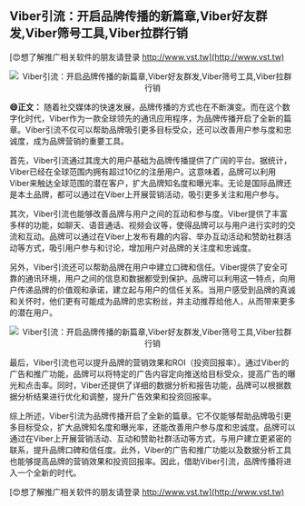 ## **Viber引流：开启品牌传播的新篇章,Viber好友群发,Viber筛号工具,Viber拉群行销**

[😍想了解推广相关软件的朋友请登录 http://www.vst.tw](http://www.vst.tw)

 <center><img src="https://vst.tw/MP4/tuiguang/png/1.png" alt="Viber引流：开启品牌传播的新篇章,Viber好友群发,Viber筛号工具,Viber拉群行销"></center>

**😄正文：**
随着社交媒体的快速发展，品牌传播的方式也在不断演变。而在这个数字化时代，Viber作为一款全球领先的通讯应用程序，为品牌传播开启了全新的篇章。Viber引流不仅可以帮助品牌吸引更多目标受众，还可以改善用户参与度和忠诚度，成为品牌营销的重要工具。

首先，Viber引流通过其庞大的用户基础为品牌传播提供了广阔的平台。据统计，Viber已经在全球范围内拥有超过10亿的注册用户。这意味着，品牌可以利用Viber来触达全球范围的潜在客户，扩大品牌知名度和曝光率。无论是国际品牌还是本土品牌，都可以通过在Viber上开展营销活动，吸引更多关注和用户参与。

其次，Viber引流也能够改善品牌与用户之间的互动和参与度。Viber提供了丰富多样的功能，如聊天、语音通话、视频会议等，使得品牌可以与用户进行实时的交流和互动。品牌可以通过在Viber上发布有趣的内容、举办互动活动和赞助社群活动等方式，吸引用户参与和讨论，增加用户对品牌的关注度和忠诚度。

另外，Viber引流还可以帮助品牌在用户中建立口碑和信任。Viber提供了安全可靠的通讯环境，用户之间的信息和数据都受到保护。品牌可以利用这一特点，向用户传递品牌的价值观和承诺，建立起与用户的信任关系。当用户感受到品牌的真诚和关怀时，他们更有可能成为品牌的忠实粉丝，并主动推荐给他人，从而带来更多的潜在用户。

 <center><img src="https://vst.tw/MP4/tuiguang/png/3.png" alt="Viber引流：开启品牌传播的新篇章,Viber好友群发,Viber筛号工具,Viber拉群行销"></center>

最后，Viber引流也可以提升品牌的营销效果和ROI（投资回报率）。通过Viber的广告和推广功能，品牌可以将特定的广告内容定向推送给目标受众，提高广告的曝光和点击率。同时，Viber还提供了详细的数据分析和报告功能，品牌可以根据数据分析结果进行优化和调整，提升广告效果和投资回报率。

综上所述，Viber引流为品牌传播开启了全新的篇章。它不仅能够帮助品牌吸引更多目标受众，扩大品牌知名度和曝光率，还能改善用户参与度和忠诚度。品牌可以通过在Viber上开展营销活动、互动和赞助社群活动等方式，与用户建立更紧密的联系，提升品牌口碑和信任度。此外，Viber的广告和推广功能以及数据分析工具也能够提高品牌的营销效果和投资回报率。因此，借助Viber引流，品牌传播将进入一个全新的时代。

[😍想了解推广相关软件的朋友请登录 http://www.vst.tw](http://www.vst.tw)



